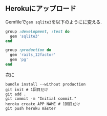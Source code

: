 ## Herokuにアップロード

Gemfileで`gem sqlite3`を以下のようにに変える.

```ruby
group :development, :test do
  gem 'sqlite3'
end

group :production do
  gem 'rails_12factor'
  gem 'pg'
end

```

次に

```
bundle install --without production
git init # 1回目だけ
git add .
git commit -m "Initial commit."
heroku create APP_NAME # 1回目だけ
git push heroku master
```
